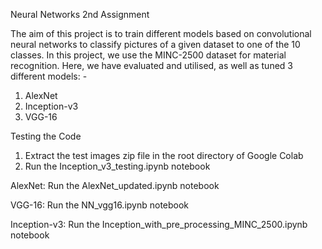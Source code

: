Neural Networks 2nd Assignment

The aim of this project is to train different models based on convolutional neural networks to classify pictures of a given dataset to one of the 10 classes. In this project, we use the MINC-2500 dataset for material recognition.
Here, we have evaluated and utilised, as well as tuned 3 different models: -
1.	AlexNet
2.	Inception-v3
3.	VGG-16

Testing the Code

1. Extract the test images zip file in the root directory of Google Colab
2. Run the Inception_v3_testing.ipynb notebook

AlexNet: Run the AlexNet_updated.ipynb notebook

VGG-16: Run the NN_vgg16.ipynb notebook

Inception-v3: Run the Inception_with_pre_processing_MINC_2500.ipynb notebook


